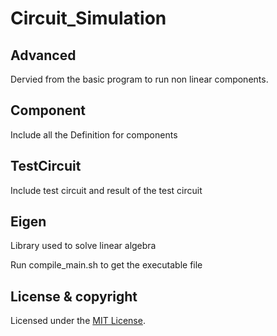 # Circuit_Simulation

## Advanced
Dervied from the basic program to run non linear components.

## Component
Include all the Definition for components

## TestCircuit
Include test circuit and result of the test circuit

## Eigen
Library used to solve linear algebra

Run compile_main.sh to get the executable file

## License & copyright

Licensed under the [MIT License](LICENSE).
